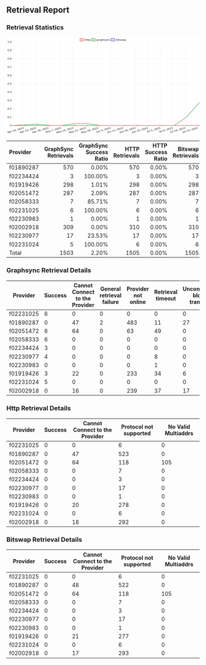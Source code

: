 ## Retrieval Report
### Retrieval Statistics
<img src="https://raw.githubusercontent.com/data-preservation-programs/filplus-checker-assets/main/filecoin-project/filecoin-plus-large-datasets/issues/1148/1690440698987.png"/>

| Provider  | GraphSync Retrievals | GraphSync Success Ratio | HTTP Retrievals | HTTP Success Ratio | Bitswap Retrievals | Bitswap Success Ratio |
| :-------- | -------------------: | ----------------------: | --------------: | -----------------: | -----------------: | --------------------: |
| f01890287 |                  570 |                   0.00% |             570 |              0.00% |                570 |                 0.00% |
| f02234424 |                    3 |                 100.00% |               3 |              0.00% |                  3 |                 0.00% |
| f01919426 |                  298 |                   1.01% |             298 |              0.00% |                298 |                 0.00% |
| f02051472 |                  287 |                   2.09% |             287 |              0.00% |                287 |                 0.00% |
| f02058333 |                    7 |                  85.71% |               7 |              0.00% |                  7 |                 0.00% |
| f02231025 |                    6 |                 100.00% |               6 |              0.00% |                  6 |                 0.00% |
| f02230983 |                    1 |                   0.00% |               1 |              0.00% |                  1 |                 0.00% |
| f02002918 |                  309 |                   0.00% |             310 |              0.00% |                310 |                 0.00% |
| f02230977 |                   17 |                  23.53% |              17 |              0.00% |                 17 |                 0.00% |
| f02231024 |                    5 |                 100.00% |               6 |              0.00% |                  6 |                 0.00% |
| Total     |                 1503 |                   2.20% |            1505 |              0.00% |               1505 |                 0.00% |

### Graphsync Retrieval Details
| Provider  | Success | Cannot Connect to the Provider | General retrieval failure | Provider not online | Retrieval timeout | Unconfirmed block transfer | No Valid Multiaddrs | Piece not Found |
| --------- | ------- | ------------------------------ | ------------------------- | ------------------- | ----------------- | -------------------------- | ------------------- | --------------- |
| f02231025 | 6       | 0                              | 0                         | 0                   | 0                 | 0                          | 0                   | 0               |
| f01890287 | 0       | 47                             | 2                         | 483                 | 11                | 27                         | 0                   | 0               |
| f02051472 | 6       | 64                             | 0                         | 63                  | 49                | 0                          | 105                 | 0               |
| f02058333 | 6       | 0                              | 0                         | 0                   | 0                 | 0                          | 0                   | 1               |
| f02234424 | 3       | 0                              | 0                         | 0                   | 0                 | 0                          | 0                   | 0               |
| f02230977 | 4       | 0                              | 0                         | 0                   | 8                 | 0                          | 0                   | 5               |
| f02230983 | 0       | 0                              | 0                         | 0                   | 1                 | 0                          | 0                   | 0               |
| f01919426 | 3       | 22                             | 0                         | 233                 | 34                | 6                          | 0                   | 0               |
| f02231024 | 5       | 0                              | 0                         | 0                   | 0                 | 0                          | 0                   | 0               |
| f02002918 | 0       | 16                             | 0                         | 239                 | 37                | 17                         | 0                   | 0               |

### Http Retrieval Details
| Provider  | Success | Cannot Connect to the Provider | Protocol not supported | No Valid Multiaddrs |
| --------- | ------- | ------------------------------ | ---------------------- | ------------------- |
| f02231025 | 0       | 0                              | 6                      | 0                   |
| f01890287 | 0       | 47                             | 523                    | 0                   |
| f02051472 | 0       | 64                             | 118                    | 105                 |
| f02058333 | 0       | 0                              | 7                      | 0                   |
| f02234424 | 0       | 0                              | 3                      | 0                   |
| f02230977 | 0       | 0                              | 17                     | 0                   |
| f02230983 | 0       | 0                              | 1                      | 0                   |
| f01919426 | 0       | 20                             | 278                    | 0                   |
| f02231024 | 0       | 0                              | 6                      | 0                   |
| f02002918 | 0       | 18                             | 292                    | 0                   |

### Bitswap Retrieval Details
| Provider  | Success | Cannot Connect to the Provider | Protocol not supported | No Valid Multiaddrs |
| --------- | ------- | ------------------------------ | ---------------------- | ------------------- |
| f02231025 | 0       | 0                              | 6                      | 0                   |
| f01890287 | 0       | 48                             | 522                    | 0                   |
| f02051472 | 0       | 64                             | 118                    | 105                 |
| f02058333 | 0       | 0                              | 7                      | 0                   |
| f02234424 | 0       | 0                              | 3                      | 0                   |
| f02230977 | 0       | 0                              | 17                     | 0                   |
| f02230983 | 0       | 0                              | 1                      | 0                   |
| f01919426 | 0       | 21                             | 277                    | 0                   |
| f02231024 | 0       | 0                              | 6                      | 0                   |
| f02002918 | 0       | 17                             | 293                    | 0                   |
